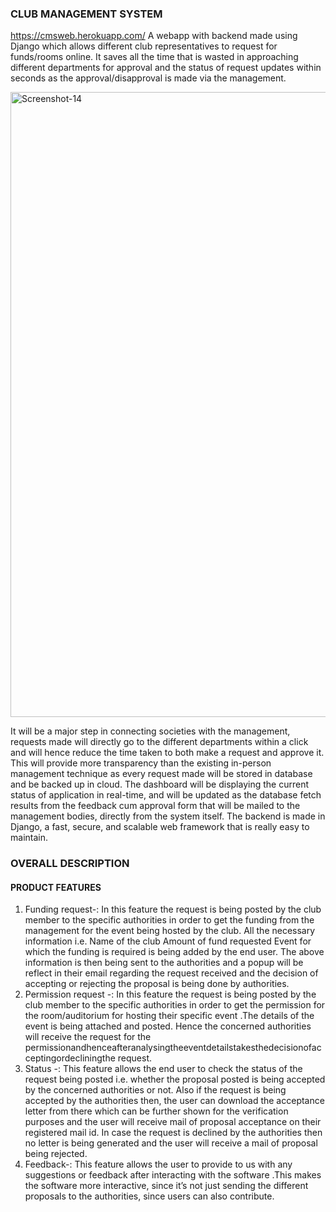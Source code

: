 
### CLUB MANAGEMENT SYSTEM


https://cmsweb.herokuapp.com/
A webapp with backend made using Django which allows different club representatives to request for funds/rooms online.
It saves all the time that is wasted in approaching different departments for approval and the status of request updates within seconds as the approval/disapproval is made via the management.

<img src="https://i.ibb.co/k8B934C/Screenshot-14.png" alt="Screenshot-14" border="0" width="1000"></a>

It will be a major step in connecting societies with the management, requests made will directly go to the different departments within a click and will hence reduce the time taken to both make a request and
approve it. This will provide more transparency than the existing in-person management technique as every request made will be stored in database and be backed up in cloud. The dashboard will be displaying the
current status of application in real-time, and will be updated as the database fetch results from the feedback cum approval form that will be mailed to the management bodies, directly from the system itself. The
backend is made in Django, a fast, secure, and scalable web framework that is really easy to maintain.

### OVERALL DESCRIPTION
  #### PRODUCT FEATURES
1. Funding request-: In this feature the request is being posted by the club member to the specific
authorities in order to get the funding from the management for the event being hosted by the club. All the
necessary information i.e.
Name of the club
Amount of fund requested
Event for which the funding is required
is being added by the end user. The above information is then being sent to the authorities and a popup will
be reflect in their email regarding the request received and the decision of accepting or rejecting the
proposal is being done by authorities.
2. Permission request -: In this feature the request is being posted by the club member to the specific
authorities in order to get the permission for the room/auditorium for hosting their specific event .The
details of the event is being attached and posted. Hence the concerned authorities will receive the request
for the permissionandhenceafteranalysingtheeventdetailstakesthedecisionofacceptingordecliningthe
request.
3. Status -: This feature allows the end user to check the status of the request being posted i.e. whether
the proposal posted is being accepted by the concerned authorities or not.
Also if the request is being accepted by the authorities then, the user can download the acceptance letter
from there which can be further shown for the verification purposes and the user will receive mail of
proposal acceptance on their registered mail id.
In case the request is declined by the authorities then no letter is being generated and the user will receive a
mail of proposal being rejected.
4. Feedback-: This feature allows the user to provide to us with any suggestions or feedback after
interacting with the software .This makes the software more interactive, since it’s not just sending the
different proposals to the authorities, since users can also contribute.
